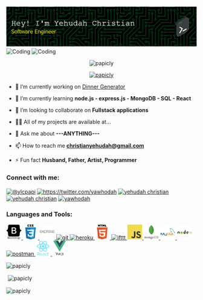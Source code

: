 ![Header](github-header-image.png)
 <img align="center" alt="Coding" width="400" src="https://media.giphy.com/media/13HgwGsXF0aiGY/giphy.gif">
 <img align="center" alt="Coding" width="300" src="https://media.giphy.com/media/13FrpeVH09Zrb2/giphy.gif">


<p align="center"> <img src="https://komarev.com/ghpvc/?username=papicly&label=Profile%20views&color=0e75b6&style=flat" alt="papicly" /> </p>

<p align="center"> <a href="https://github.com/ryo-ma/github-profile-trophy"><img src="https://github-profile-trophy.vercel.app/?username=papicly" alt="papicly" /></a> </p>


- 🔭 I’m currently working on [Dinner Generator](https://papicly.github.io/Dinner_Generator/)

- 🌱 I’m currently learning **node.js - express.js - MongoDB - SQL - React**

- 👯 I’m looking to collaborate on **Fullstack applications**

- 👨‍💻 All of my projects are available at...

- 💬 Ask me about **---ANYTHING---**

- 📫 How to reach me **christianyehudah@gmail.com**

- ⚡ Fun fact **Husband, Father, Artist, Programmer**

<h3 align="left">Connect with me:</h3>
<p align="left">
<a href="https://codepen.io/@ylcpapi" target="blank"><img align="center" src="https://raw.githubusercontent.com/rahuldkjain/github-profile-readme-generator/master/src/images/icons/Social/codepen.svg" alt="@ylcpapi" height="30" width="40" /></a>
<a href="https://twitter.com/https://twitter.com/yawhodah" target="blank"><img align="center" src="https://raw.githubusercontent.com/rahuldkjain/github-profile-readme-generator/master/src/images/icons/Social/twitter.svg" alt="https://twitter.com/yawhodah" height="30" width="40" /></a>
<a href="https://linkedin.com/in/yehudah christian" target="blank"><img align="center" src="https://raw.githubusercontent.com/rahuldkjain/github-profile-readme-generator/master/src/images/icons/Social/linked-in-alt.svg" alt="yehudah christian" height="30" width="40" /></a>
<a href="https://fb.com/yehudah christian" target="blank"><img align="center" src="https://raw.githubusercontent.com/rahuldkjain/github-profile-readme-generator/master/src/images/icons/Social/facebook.svg" alt="yehudah christian" height="30" width="40" /></a>
<a href="https://instagram.com/yawhodah" target="blank"><img align="center" src="https://raw.githubusercontent.com/rahuldkjain/github-profile-readme-generator/master/src/images/icons/Social/instagram.svg" alt="yawhodah" height="30" width="40" /></a>
</p>

<h3 align="left">Languages and Tools:</h3>
<p align="left"> <a href="https://getbootstrap.com" target="_blank" rel="noreferrer"> <img src="https://raw.githubusercontent.com/devicons/devicon/master/icons/bootstrap/bootstrap-plain-wordmark.svg" alt="bootstrap" width="40" height="40"/> </a> <a href="https://www.w3schools.com/css/" target="_blank" rel="noreferrer"> <img src="https://raw.githubusercontent.com/devicons/devicon/master/icons/css3/css3-original-wordmark.svg" alt="css3" width="40" height="40"/> </a> <a href="https://expressjs.com" target="_blank" rel="noreferrer"> <img src="https://raw.githubusercontent.com/devicons/devicon/master/icons/express/express-original-wordmark.svg" alt="express" width="40" height="40"/> </a> <a href="https://git-scm.com/" target="_blank" rel="noreferrer"> <img src="https://www.vectorlogo.zone/logos/git-scm/git-scm-icon.svg" alt="git" width="40" height="40"/> </a> <a href="https://heroku.com" target="_blank" rel="noreferrer"> <img src="https://www.vectorlogo.zone/logos/heroku/heroku-icon.svg" alt="heroku" width="40" height="40"/> </a> <a href="https://www.w3.org/html/" target="_blank" rel="noreferrer"> <img src="https://raw.githubusercontent.com/devicons/devicon/master/icons/html5/html5-original-wordmark.svg" alt="html5" width="40" height="40"/> </a> <a href="https://ifttt.com/" target="_blank" rel="noreferrer"> <img src="https://www.vectorlogo.zone/logos/ifttt/ifttt-ar21.svg" alt="ifttt" width="40" height="40"/> </a> <a href="https://developer.mozilla.org/en-US/docs/Web/JavaScript" target="_blank" rel="noreferrer"> <img src="https://raw.githubusercontent.com/devicons/devicon/master/icons/javascript/javascript-original.svg" alt="javascript" width="40" height="40"/> </a> <a href="https://www.mongodb.com/" target="_blank" rel="noreferrer"> <img src="https://raw.githubusercontent.com/devicons/devicon/master/icons/mongodb/mongodb-original-wordmark.svg" alt="mongodb" width="40" height="40"/> </a> <a href="https://www.mysql.com/" target="_blank" rel="noreferrer"> <img src="https://raw.githubusercontent.com/devicons/devicon/master/icons/mysql/mysql-original-wordmark.svg" alt="mysql" width="40" height="40"/> </a> <a href="https://nodejs.org" target="_blank" rel="noreferrer"> <img src="https://raw.githubusercontent.com/devicons/devicon/master/icons/nodejs/nodejs-original-wordmark.svg" alt="nodejs" width="40" height="40"/> </a> <a href="https://postman.com" target="_blank" rel="noreferrer"> <img src="https://www.vectorlogo.zone/logos/getpostman/getpostman-icon.svg" alt="postman" width="40" height="40"/> </a> <a href="https://reactjs.org/" target="_blank" rel="noreferrer"> <img src="https://raw.githubusercontent.com/devicons/devicon/master/icons/react/react-original-wordmark.svg" alt="react" width="40" height="40"/> </a> <a href="https://vuejs.org/" target="_blank" rel="noreferrer"> <img src="https://raw.githubusercontent.com/devicons/devicon/master/icons/vuejs/vuejs-original-wordmark.svg" alt="vuejs" width="40" height="40"/> </a> </p>

<p><img align="center" src="https://github-readme-stats.vercel.app/api/top-langs?username=papicly&show_icons=true&locale=en&layout=compact" alt="papicly" /></p>

<p>&nbsp;<img align="center" src="https://github-readme-stats.vercel.app/api?username=papicly&show_icons=true&locale=en" alt="papicly" /></p>

<p><img align="center" src="https://github-readme-streak-stats.herokuapp.com/?user=papicly&" alt="papicly" /></p>




